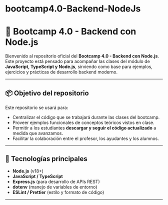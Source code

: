 # bootcamp4.0-Backend-NodeJs

# 🚀 Bootcamp 4.0 - Backend con Node.js

Bienvenido al repositorio oficial del **Bootcamp 4.0 - Backend con Node.js**.  
Este proyecto está pensado para acompañar las clases del módulo de **JavaScript, TypeScript y Node.js**, sirviendo como base para ejemplos, ejercicios y prácticas de desarrollo backend moderno.

---

## 📦 Objetivo del repositorio

Este repositorio se usará para:

- Centralizar el código que se trabajará durante las clases del bootcamp.
- Proveer ejemplos funcionales de conceptos teóricos vistos en clase.
- Permitir a los estudiantes **descargar y seguir el código actualizado** a medida que avanzamos.
- Facilitar la colaboración entre el profesor, los ayudantes y los alumnos.

---

## 🧱 Tecnologías principales

- **Node.js** (v18+)
- **JavaScript / TypeScript**
- **Express.js** (para desarrollo de APIs REST)
- **dotenv** (manejo de variables de entorno)
- **ESLint / Prettier** (estilo y formato de código)

---



